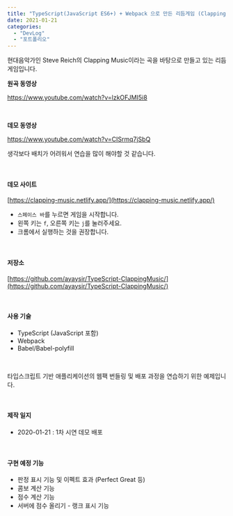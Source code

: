 ```yaml
---
title: "TypeScript(JavaScript ES6+) + Webpack 으로 만든 리듬게임 (Clapping Music) - 제작중"
date: 2021-01-21
categories: 
  - "DevLog"
  - "포트폴리오"
---
```


현대음악가인 Steve Reich의 Clapping Music이라는 곡을 바탕으로 만들고 있는 리듬게임입니다.

**원곡 동영상**

https://www.youtube.com/watch?v=lzkOFJMI5i8

 

**데모 동영상**

https://www.youtube.com/watch?v=CISrmq7jSbQ

생각보다 배치가 어려워서 연습을 많이 해야할 것 같습니다.

 

#### **데모 사이트**

[https://clapping-music.netlify.app/](https://clapping-music.netlify.app/)

- `스페이스 바`를 누르면 게임을 시작합니다.
- 왼쪽 키는 `f`, 오른쪽 키는 `j`를 눌러주세요.
- 크롬에서 실행하는 것을 권장합니다.

 

#### **저장소**

[https://github.com/ayaysir/TypeScript-ClappingMusic/](https://github.com/ayaysir/TypeScript-ClappingMusic/)

 

#### **사용 기술**

- TypeScript (JavaScript 포함)
- Webpack
- Babel/Babel-polyfill

 

타입스크립트 기반 애플리케이션의 웹팩 번들링 및 배포 과정을 연습하기 위한 예제입니다.

 

#### **제작 일지**

- 2020-01-21 : 1차 시연 데모 배포

 

#### **구현 예정 기능**

- 판정 표시 기능 및 이펙트 효과 (Perfect Great 등)
- 콤보 계산 기능
- 점수 계산 기능
- 서버에 점수 올리기 - 랭크 표시 기능
